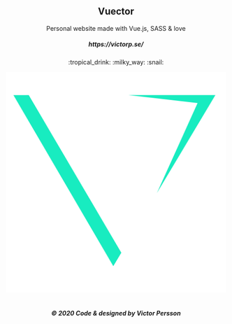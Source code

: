 <p align="center">
  <h2 align="center"> Vuector </h2>
  <p align="center"> Personal website made with Vue.js, SASS & love</p>
  <h5 align="center"> https://victorp.se/ </h5>
  <p align="center"> :tropical_drink: :milky_way: :snail: </p>
  <img src="client/src/assets/green.png""><br><br>
  <h5  align="center" >© 2020 Code & designed by Victor Persson </h5>
</p>
